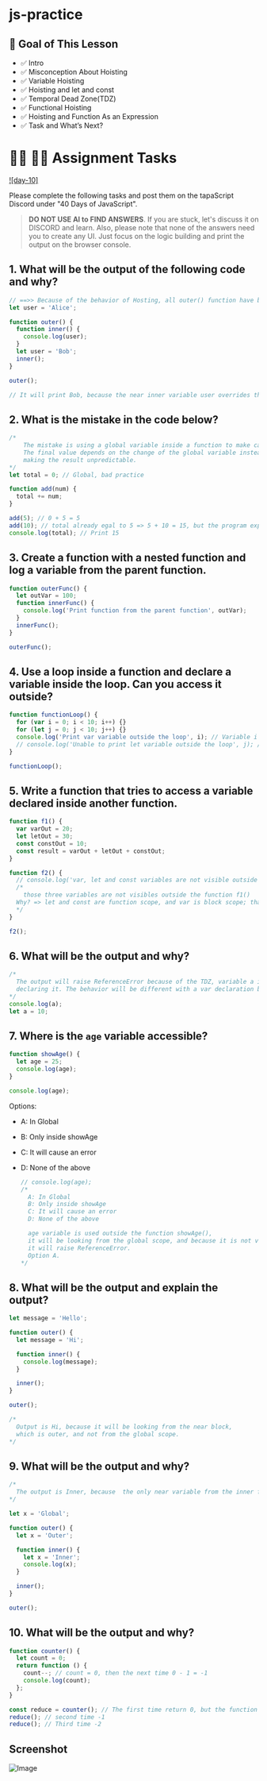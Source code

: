 # js-practice

## **🎯 Goal of This Lesson**

- ✅ Intro
- ✅ Misconception About Hoisting
- ✅ Variable Hoisting
- ✅ Hoisting and let and const
- ✅ Temporal Dead Zone(TDZ)
- ✅ Functional Hoisting
- ✅ Hoisting and Function As an Expression
- ✅ Task and What’s Next?

# **👩‍💻 🧑‍💻 Assignment Tasks**

[![day-10]](https://youtu.be/14H2TsrjcLo 'Video')

Please complete the following tasks and post them on the tapaScript Discord under "40 Days of JavaScript".

> **DO NOT USE AI to FIND ANSWERS**. If you are stuck, let's discuss it on DISCORD and learn. Also, please note that none of the answers need you to create any UI. Just focus on the logic building and print the output on the browser console.

## 1. What will be the output of the following code and why?

```js
// ==>> Because of the behavior of Hosting, all outer() function have been renamed to match the correct output.
let user = 'Alice';

function outer() {
  function inner() {
    console.log(user);
  }
  let user = 'Bob';
  inner();
}

outer();

// It will print Bob, because the near inner variable user overrides the outer variable user.
```

## 2. What is the mistake in the code below?

```js
/* 
    The mistake is using a global variable inside a function to make calculations. 
    The final value depends on the change of the global variable instead of a local one, 
    making the result unpredictable.
*/
let total = 0; // Global, bad practice

function add(num) {
  total += num;
}

add(5); // 0 + 5 = 5
add(10); // total already egal to 5 => 5 + 10 = 15, but the program expect to have 0 + 10 = 10.
console.log(total); // Print 15
```

## 3. Create a function with a nested function and log a variable from the parent function.

```js
function outerFunc() {
  let outVar = 100;
  function innerFunc() {
    console.log('Print function from the parent function', outVar);
  }
  innerFunc();
}

outerFunc();
```

## 4. Use a loop inside a function and declare a variable inside the loop. Can you access it outside?

```js
function functionLoop() {
  for (var i = 0; i < 10; i++) {}
  for (let j = 0; j < 10; j++) {}
  console.log('Print var variable outside the loop', i); // Variable i is accessible from the outside of the loop
  // console.log('Unable to print let variable outside the loop', j); // Variable j is inaccessible from the outside of the loop, ReferenceError will be raised.
}

functionLoop();
```

## 5. Write a function that tries to access a variable declared inside another function.

```js
function f1() {
  var varOut = 20;
  let letOut = 30;
  const constOut = 10;
  const result = varOut + letOut + constOut;
}

function f2() {
  // console.log('var, let and const variables are not visible outside the function f1() variable ', varOut, letOut, constOut);
  /*
    those three variables are not visibles outside the function f1() 
  Why? => let and const are function scope, and var is block scope; that means they are not visible outside the f1() function.
  */
}

f2();
```

## 6. What will be the output and why?

```js
/*
  The output will raise ReferenceError because of the TDZ, variable a is used without
  declaring it. The behavior will be different with a var declaration because it will be hoisted with the undefined value.
*/
console.log(a);
let a = 10;
```

## 7. Where is the `age` variable accessible?

```js
function showAge() {
  let age = 25;
  console.log(age);
}

console.log(age);
```

Options:

- A: In Global
- B: Only inside showAge
- C: It will cause an error
- D: None of the above

  ```js
  // console.log(age);
  /*
    A: In Global
    B: Only inside showAge
    C: It will cause an error
    D: None of the above
  
    age variable is used outside the function showAge(), 
    it will be looking from the global scope, and because it is not visible,
    it will raise ReferenceError.
    Option A.
  */
  ```

## 8. What will be the output and explain the output?

```js
let message = 'Hello';

function outer() {
  let message = 'Hi';

  function inner() {
    console.log(message);
  }

  inner();
}

outer();

/* 
  Output is Hi, because it will be looking from the near block, 
  which is outer, and not from the global scope.
*/
```

## 9. What will be the output and why?

```js
/* 
  The output is Inner, because  the only near variable from the inner function has the same value, and let is block scope.
*/

let x = 'Global';

function outer() {
  let x = 'Outer';

  function inner() {
    let x = 'Inner';
    console.log(x);
  }

  inner();
}

outer();
```

## 10. What will be the output and why?

```js
function counter() {
  let count = 0;
  return function () {
    count--; // count = 0, then the next time 0 - 1 = -1
    console.log(count);
  };
}

const reduce = counter(); // The first time return 0, but the function was not called yet.
reduce(); // second time -1
reduce(); // Third time -2
```

## Screenshot

![Image](https://github.com/user-attachments/assets/ccbfb4ea-7254-464a-bb8b-59381b314fc8)
